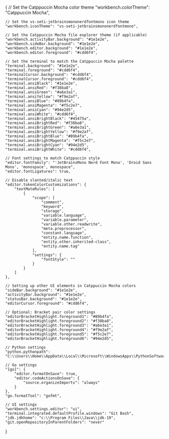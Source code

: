 {
    // Set the Catppuccin Mocha color theme
    "workbench.colorTheme": "Catppuccin Mocha",

    // Set the vs-seti-jetbrainsmononerdfontmono icon theme
    "workbench.iconTheme": "vs-seti-jetbrainsmononerdfontmono",

    // Set the Catppuccin Mocha file explorer theme (if applicable)
    "workbench.activityBar.background": "#1e1e2e",
    "workbench.sideBar.background": "#1e1e2e",
    "workbench.editor.background": "#1e1e2e",
    "workbench.editor.foreground": "#cdd6f4",

    // Set the terminal to match the Catppuccin Mocha palette
    "terminal.background": "#1e1e2e",
    "terminal.foreground": "#cdd6f4",
    "terminalCursor.background": "#cdd6f4",
    "terminalCursor.foreground": "#cdd6f4",
    "terminal.ansiBlack": "#1e1e2e",
    "terminal.ansiRed": "#f38ba8",
    "terminal.ansiGreen": "#a6e3a1",
    "terminal.ansiYellow": "#f9e2af",
    "terminal.ansiBlue": "#89b4fa",
    "terminal.ansiMagenta": "#f5c2e7",
    "terminal.ansiCyan": "#94e2d5",
    "terminal.ansiWhite": "#cdd6f4",
    "terminal.ansiBrightBlack": "#45475a",
    "terminal.ansiBrightRed": "#f38ba8",
    "terminal.ansiBrightGreen": "#a6e3a1",
    "terminal.ansiBrightYellow": "#f9e2af",
    "terminal.ansiBrightBlue": "#89b4fa",
    "terminal.ansiBrightMagenta": "#f5c2e7",
    "terminal.ansiBrightCyan": "#94e2d5",
    "terminal.ansiBrightWhite": "#cdd6f4",

    // Font settings to match Catppuccin style
    "editor.fontFamily": "'JetBrainsMono Nerd Font Mono', 'Droid Sans Mono', 'monospace', monospace",
    "editor.fontLigatures": true,

    // Disable slanted/italic text
    "editor.tokenColorCustomizations": {
        "textMateRules": [
            {
                "scope": [
                    "comment",
                    "keyword",
                    "storage",
                    "variable.language",
                    "variable.parameter",
                    "variable.other.readwrite",
                    "meta.preprocessor",
                    "constant.language",
                    "entity.name.function",
                    "entity.other.inherited-class",
                    "entity.name.tag"
                ],
                "settings": {
                    "fontStyle": ""
                }
            }
        ]
    },

    // Setting up other UI elements in Catppuccin Mocha colors
    "sideBar.background": "#1e1e2e",
    "activityBar.background": "#1e1e2e",
    "statusBar.background": "#1e1e2e",
    "editorCursor.foreground": "#cdd6f4",

    // Optional: Bracket pair color settings
    "editorBracketHighlight.foreground1": "#89b4fa",
    "editorBracketHighlight.foreground2": "#f38ba8",
    "editorBracketHighlight.foreground3": "#a6e3a1",
    "editorBracketHighlight.foreground4": "#f9e2af",
    "editorBracketHighlight.foreground5": "#f5c2e7",
    "editorBracketHighlight.foreground6": "#94e2d5",

    // Python settings
    "python.pythonpath": "C:\\Users\\Home\\AppData\\Local\\Microsoft\\WindowsApps\\PythonSoftwareFoundation.Python.3.10_qbz5n2kfra8p0\\python.exe",

    // Go settings
    "[go]": {
        "editor.formatOnSave": true,
        "editor.codeActionsOnSave": {
            "source.organizeImports": "always"
        }
    },
    "go.formatTool": "gofmt",

    // UI settings
    "workbench.settings.editor": "ui",
    "terminal.integrated.defaultProfile.windows": "Git Bash",
    "jdk.jdkhome": "c:\\Program Files\\Java\\jdk-19",
    "git.openRepositoryInParentFolders": "never"
}
